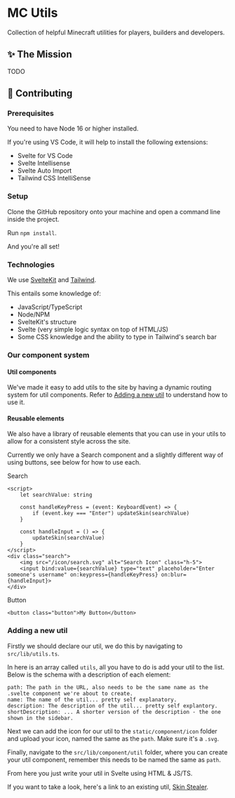 # MC Utils
Collection of helpful Minecraft utilities for players, builders and developers.

## ✨ The Mission
TODO

## 📝 Contributing

### Prerequisites 

You need to have Node 16 or higher installed.

If you're using VS Code, it will help to install the following extensions:
- Svelte for VS Code
- Svelte Intellisense
- Svelte Auto Import
- Tailwind CSS IntelliSense

### Setup

Clone the GitHub repository onto your machine and open a command line inside the project.

Run `npm install`.

And you're all set!

### Technologies

We use [SvelteKit](https://kit.svelte.dev/) and [Tailwind](https://tailwindcss.com/).

This entails some knowledge of:
- JavaScript/TypeScript
- Node/NPM
- SvelteKit's structure
- Svelte (very simple logic syntax on top of HTML/JS)
- Some CSS knowledge and the ability to type in Tailwind's search bar

### Our component system

#### Util components

We've made it easy to add utils to the site by having a dynamic routing system for util components. Refer to [Adding a new util](#adding-a-new-util) to understand how to use it.

#### Reusable elements

We also have a library of reusable elements that you can use in your utils to allow for a consistent style across the site.

Currently we only have a Search component and a slightly different way of using buttons, see below for how to use each.

Search
```svelte
<script>
    let searchValue: string

    const handleKeyPress = (event: KeyboardEvent) => {
        if (event.key === "Enter") updateSkin(searchValue)
    }

    const handleInput = () => {
        updateSkin(searchValue)
    }
</script>
<div class="search">
    <img src="/icon/search.svg" alt="Search Icon" class="h-5">
    <input bind:value={searchValue} type="text" placeholder="Enter someone's username" on:keypress={handleKeyPress} on:blur={handleInput}>
</div>
```

Button
```svelte
<button class="button">My Button</button>
```

### Adding a new util

Firstly we should declare our util, we do this by navigating to `src/lib/utils.ts`.

In here is an array called `utils`, all you have to do is add your util to the list. Below is the schema with a description of each element:

```
path: The path in the URL, also needs to be the same name as the .svelte component we're about to create.
name: The name of the util... pretty self explanatory.
description: The description of the util... pretty self explantory.
shortDescription: ... A shorter version of the description - the one shown in the sidebar.
```

Next we can add the icon for our util to the `static/component/icon` folder and upload your icon, named the same as the `path`. Make sure it's a `.svg`.

Finally, navigate to the `src/lib/component/util` folder, where you can create your util component, remember this needs to be named the same as `path`.

From here you just write your util in Svelte using HTML & JS/TS.

If you want to take a look, here's a link to an existing util, [Skin Stealer](https://github.com/flytegg/mcu-website/blob/master/src/lib/component/util/skin-stealer.svelte).
